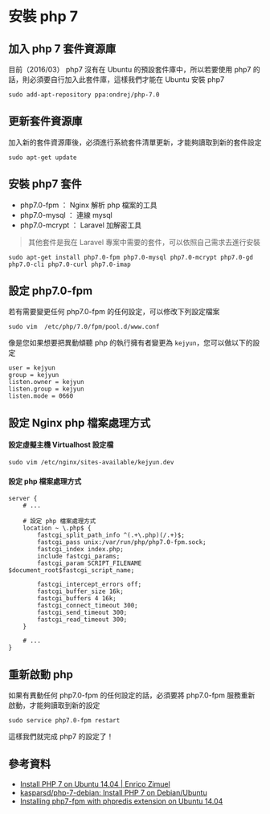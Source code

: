 # 安裝 php 7

## 加入 php 7 套件資源庫

目前（2016/03） php7 沒有在 Ubuntu 的預設套件庫中，所以若要使用 php7 的話，則必須要自行加入此套件庫，這樣我們才能在 Ubuntu 安裝 php7

```shell
sudo add-apt-repository ppa:ondrej/php-7.0
```

## 更新套件資源庫

加入新的套件資源庫後，必須進行系統套件清單更新，才能夠讀取到新的套件設定

```shell
sudo apt-get update
```

## 安裝 php7 套件

* php7.0-fpm ： Nginx 解析 php 檔案的工具
* php7.0-mysql ： 連線 mysql
* php7.0-mcrypt ： Laravel 加解密工具

> 其他套件是我在 Laravel 專案中需要的套件，可以依照自己需求去進行安裝

```shell
sudo apt-get install php7.0-fpm php7.0-mysql php7.0-mcrypt php7.0-gd php7.0-cli php7.0-curl php7.0-imap
```

## 設定 php7.0-fpm

若有需要變更任何 php7.0-fpm 的任何設定，可以修改下列設定檔案

```
sudo vim  /etc/php/7.0/fpm/pool.d/www.conf
```

像是您如果想要把異動傾聽 php 的執行擁有者變更為 `kejyun`，您可以做以下的設定

```
user = kejyun
group = kejyun
listen.owner = kejyun
listen.group = kejyun
listen.mode = 0660
```


## 設定 Nginx php 檔案處理方式

#### 設定虛擬主機 Virtualhost 設定檔

```shell
sudo vim /etc/nginx/sites-available/kejyun.dev
```

#### 設定 php 檔案處理方式

```shell
server {
    # ...

    # 設定 php 檔案處理方式
    location ~ \.php$ {
        fastcgi_split_path_info ^(.+\.php)(/.+)$;
        fastcgi_pass unix:/var/run/php/php7.0-fpm.sock;
        fastcgi_index index.php;
        include fastcgi_params;
        fastcgi_param SCRIPT_FILENAME $document_root$fastcgi_script_name;

        fastcgi_intercept_errors off;
        fastcgi_buffer_size 16k;
        fastcgi_buffers 4 16k;
        fastcgi_connect_timeout 300;
        fastcgi_send_timeout 300;
        fastcgi_read_timeout 300;
    }

    # ...
}
```

## 重新啟動 php

如果有異動任何 php7.0-fpm 的任何設定的話，必須要將 php7.0-fpm 服務重新啟動，才能夠讀取到新的設定

```
sudo service php7.0-fpm restart
```

這樣我們就完成 php7 的設定了！


## 參考資料
* [Install PHP 7 on Ubuntu 14.04 | Enrico Zimuel](http://www.zimuel.it/install-php-7/)
* [kasparsd/php-7-debian: Install PHP 7 on Debian/Ubuntu](https://github.com/kasparsd/php-7-debian)
* [Installing php7-fpm with phpredis extension on Ubuntu 14.04](https://gist.github.com/hollodotme/418e9b7c6ebc358e7fda)

